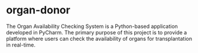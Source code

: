 # organ-donor
The Organ Availability Checking System is a Python-based application developed in PyCharm. The primary purpose of this project is to provide a platform where users can check the availability of organs for transplantation in real-time.
